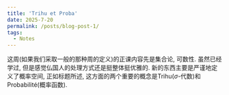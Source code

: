 ```yaml
---
title: 'Trihu et Proba'
date: 2025-7-20
permalink: /posts/blog-post-1/
tags:
  - Notes
---
```


这周(如果我们采取一般的那种周的定义)的正课内容先是集合论, 可数性. 虽然已经学过, 但是感觉仏国人的处理方式还是挺整体挺优雅的. 新的东西主要是严谨地定义了概率空间, 正如标题所述, 这方面的两个重要的概念是Trihu($\sigma$-代数)和Probabilité(概率函数).
